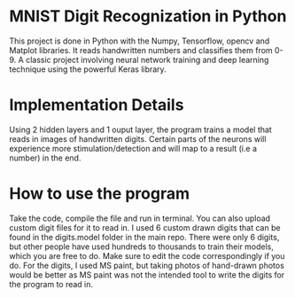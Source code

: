 # MNIST Digit Recognization in Python

This project is done in Python with the Numpy, Tensorflow, opencv and Matplot libraries. It reads handwritten numbers and classifies them from 0-9. A classic project involving neural network training and deep learning technique using the powerful Keras library.


# Implementation Details
Using 2 hidden layers and 1 ouput layer, the program trains a model that reads in images of handwritten digits. Certain parts of the neurons will experience more stimulation/detection and will map to a result (i.e a number) in the end. 

# How to use the program
Take the code, compile the file and run in terminal. You can also upload custom digit files for it to read in. I used 6 custom drawn digits that can be found in the digits.model folder in the main repo. There were only 6 digits, but other people have used hundreds to thousands to train their models, which you are free to do. Make sure to edit the code correspondingly if you do. For the digits, I used MS paint, but taking photos of hand-drawn photos would be better as MS paint was not the intended tool to write the digits for the program to read in. 
